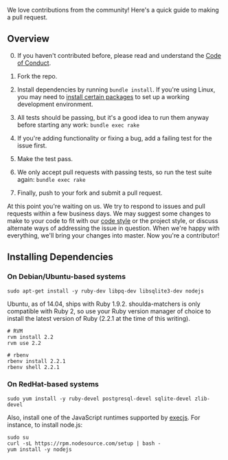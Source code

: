 We love contributions from the community! Here's a quick guide to making a pull
request.

## Overview

0. If you haven't contributed before, please read and understand the [Code of
Conduct].

1. Fork the repo.

2. Install dependencies by running `bundle install`.
If you're using Linux, you may need to [install certain
packages](#installing-dependencies) to set up a working development
environment.

3. All tests should be passing, but it's a good idea to run them anyway
before starting any work: `bundle exec rake`

4. If you're adding functionality or fixing a bug, add a failing test for the
issue first.

5. Make the test pass.

6. We only accept pull requests with passing tests, so run the test suite
again: `bundle exec rake`

6. Finally, push to your fork and submit a pull request.

At this point you're waiting on us. We try to respond to issues and pull
requests within a few business days. We may suggest some changes to make to your
code to fit with our [code style] or the project style, or discuss alternate
ways of addressing the issue in question. When we're happy with everything,
we'll bring your changes into master. Now you're a contributor!

## Installing Dependencies

### On Debian/Ubuntu-based systems

```
sudo apt-get install -y ruby-dev libpq-dev libsqlite3-dev nodejs
```

Ubuntu, as of 14.04, ships with Ruby 1.9.2. shoulda-matchers is only compatible
with Ruby 2, so use your Ruby version manager of choice to install the latest
version of Ruby (2.2.1 at the time of this writing).

```
# RVM
rvm install 2.2
rvm use 2.2

# rbenv
rbenv install 2.2.1
rbenv shell 2.2.1
```

### On RedHat-based systems

```
sudo yum install -y ruby-devel postgresql-devel sqlite-devel zlib-devel
```

Also, install one of the JavaScript runtimes supported by [execjs]. For
instance, to install node.js:

```
sudo su
curl -sL https://rpm.nodesource.com/setup | bash -
yum install -y nodejs
```

[Code of Conduct]: https://thoughtbot.com/open-source-code-of-conduct
[code style]: https://github.com/thoughtbot/guides/tree/master/style
[execjs]: https://github.com/sstephenson/execjs
[install rvm]: https://rvm.io/rvm/install

